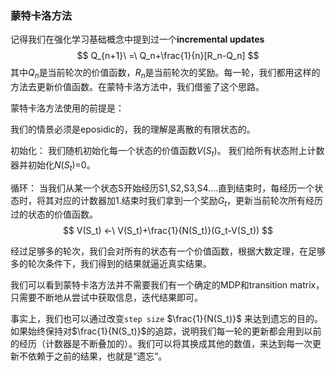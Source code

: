 ### 蒙特卡洛方法

记得我们在强化学习基础概念中提到过一个**incremental updates**
$$
Q_{n+1}\ =\ Q_n+\frac{1}{n}[R_n-Q_n]
$$
其中$Q_n$是当前轮次的价值函数，$R_n$是当前轮次的奖励。每一轮，我们都用这样的方法去更新价值函数。在蒙特卡洛方法中，我们借鉴了这个思路。

蒙特卡洛方法使用的前提是：

我们的情景必须是eposidic的，我的理解是离散的有限状态的。

初始化：
    我们随机初始化每一个状态的价值函数$V(S_t)$。
    我们给所有状态附上计数器并初始化$N(S_t)=$0。

循环：
    当我们从某一个状态S开始经历S1,S2,S3,S4....直到结束时，每经历一个状态时，将其对应的计数器加1.结束时我们拿到一个奖励$G_t$，更新当前轮次所有经历过的状态的价值函数。
    $$
    V(S_t) <-\ V(S_t)+\frac{1}{N(S_t)}(G_t-V(S_t))
    $$

经过足够多的轮次，我们会对所有的状态有一个价值函数，根据大数定理，在足够多的轮次条件下，我们得到的结果就逼近真实结果。

我们可以看到蒙特卡洛方法并不需要我们有一个确定的MDP和transition matrix，只需要不断地从尝试中获取信息，迭代结果即可。

事实上，我们也可以通过改变`step size` $\frac{1}{N(S_t)}$ 来达到遗忘的目的。如果始终保持对$\frac{1}{N(S_t)}$的追踪，说明我们每一轮的更新都会用到以前的经历（计数器是不断叠加的）。我们可以将其换成其他的数值，来达到每一次更新不依赖于之前的结果，也就是“遗忘”。